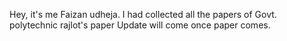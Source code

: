 Hey, it's me Faizan udheja.
I had collected all the papers of Govt. polytechnic rajlot's paper
Update will come once paper comes. 
